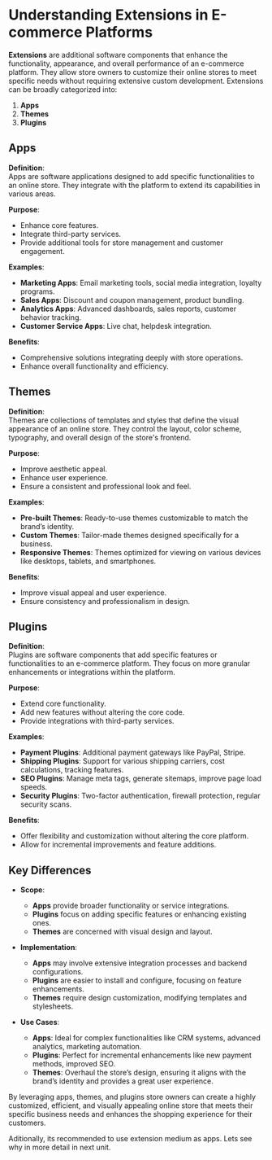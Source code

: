 # Understanding Extensions in E-commerce Platforms

**Extensions** are additional software components that enhance the functionality, appearance, and overall performance of an e-commerce platform. They allow store owners to customize their online stores to meet specific needs without requiring extensive custom development. Extensions can be broadly categorized into:

1. **Apps**
2. **Themes**
3. **Plugins**

## Apps

**Definition**:  
Apps are software applications designed to add specific functionalities to an online store. They integrate with the platform to extend its capabilities in various areas.

**Purpose**:
- Enhance core features.
- Integrate third-party services.
- Provide additional tools for store management and customer engagement.

**Examples**:
- **Marketing Apps**: Email marketing tools, social media integration, loyalty programs.
- **Sales Apps**: Discount and coupon management, product bundling.
- **Analytics Apps**: Advanced dashboards, sales reports, customer behavior tracking.
- **Customer Service Apps**: Live chat, helpdesk integration.

**Benefits**:
  - Comprehensive solutions integrating deeply with store operations.
  - Enhance overall functionality and efficiency.

## Themes

**Definition**:  
Themes are collections of templates and styles that define the visual appearance of an online store. They control the layout, color scheme, typography, and overall design of the store's frontend.

**Purpose**:
- Improve aesthetic appeal.
- Enhance user experience.
- Ensure a consistent and professional look and feel.

**Examples**:
- **Pre-built Themes**: Ready-to-use themes customizable to match the brand’s identity.
- **Custom Themes**: Tailor-made themes designed specifically for a business.
- **Responsive Themes**: Themes optimized for viewing on various devices like desktops, tablets, and smartphones.

**Benefits**:
  - Improve visual appeal and user experience.
  - Ensure consistency and professionalism in design.

## Plugins

**Definition**:  
Plugins are software components that add specific features or functionalities to an e-commerce platform. They focus on more granular enhancements or integrations within the platform.

**Purpose**:
- Extend core functionality.
- Add new features without altering the core code.
- Provide integrations with third-party services.

**Examples**:
- **Payment Plugins**: Additional payment gateways like PayPal, Stripe.
- **Shipping Plugins**: Support for various shipping carriers, cost calculations, tracking features.
- **SEO Plugins**: Manage meta tags, generate sitemaps, improve page load speeds.
- **Security Plugins**: Two-factor authentication, firewall protection, regular security scans.

**Benefits**:
  - Offer flexibility and customization without altering the core platform.
  - Allow for incremental improvements and feature additions.

## Key Differences

- **Scope**: 
  - **Apps** provide broader functionality or service integrations.
  - **Plugins** focus on adding specific features or enhancing existing ones.
  - **Themes** are concerned with visual design and layout.

- **Implementation**:
  - **Apps** may involve extensive integration processes and backend configurations.
  - **Plugins** are easier to install and configure, focusing on feature enhancements.
  - **Themes** require design customization, modifying templates and stylesheets.

- **Use Cases**:
  - **Apps**: Ideal for complex functionalities like CRM systems, advanced analytics, marketing automation.
  - **Plugins**: Perfect for incremental enhancements like new payment methods, improved SEO.
  - **Themes**: Overhaul the store’s design, ensuring it aligns with the brand’s identity and provides a great user experience.

By leveraging apps, themes, and plugins store owners can create a highly customized, efficient, and visually appealing online store that meets their specific business needs and enhances the shopping experience for their customers.

Aditionally, its recommended to use extension medium as apps. Lets see why in more detail in next unit.